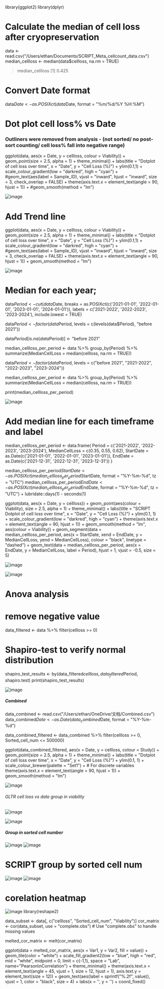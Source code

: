 library(ggplot2)
library(dplyr)



# Calculate the median of cell loss after cryopreservation
data <- read.csv("/Users/ethan/Documents/SCRIPT_Meta_cellcount_data.csv")
median_cellloss <- median(data$cellloss, na.rm = TRUE)

> median_cellloss
[1] 0.425

# Convert Date format
data$Date <- as.POSIXct(data$Date, format = "%m/%d/%Y %H:%M")


# Dot plot cell loss% vs Date
### Outliners were removed from analysis - (not sorted/ no post-sort counting/ cell loss% fall into negative range)
ggplot(data, aes(x = Date, y = cellloss, colour = Viability)) +
  geom_point(size = 2.5, alpha = 1) +
  theme_minimal() +
  labs(title = "Dotplot of cell loss over time",
       x = "Date", y = "Cell Loss (%)") + 
  ylim(0.1,1) + 
  scale_colour_gradient(low = "darkred", high = "cyan") + 
  #geom_text(aes(label = Sample_ID), vjust = "inward", hjust = "inward", size = 3, check_overlap = FALSE) +
  theme(axis.text.x = element_text(angle = 90, hjust = 1)) +
  #geom_smooth(method = "lm")

![image](https://github.com/zhany283/Imagenplots/assets/130387837/57952c75-48f6-4ca7-b796-0fe6fc225c35)



# Add Trend line
ggplot(data, aes(x = Date, y = cellloss, colour = Viability)) +
  geom_point(size = 2.5, alpha = 1) +
  theme_minimal() +
  labs(title = "Dotplot of cell loss over time",
       x = "Date", y = "Cell Loss (%)") + 
  ylim(0.1,1) + 
  scale_colour_gradient(low = "darkred", high = "cyan") + 
  #geom_text(aes(label = Sample_ID), vjust = "inward", hjust = "inward", size = 3, check_overlap = FALSE) +
  theme(axis.text.x = element_text(angle = 90, hjust = 1)) +
  geom_smooth(method = "lm")

![image](https://github.com/zhany283/Imagenplots/assets/130387837/eb9b50cd-2250-4aa3-9f6a-912ed9170c4a)




# Median for each year;
data$Period <- cut(data$Date,
                   breaks = as.POSIXct(c('2021-01-01', '2022-01-01', '2023-01-01', '2024-01-01')),
                   labels = c('2021-2022', '2022-2023', '2023-2024'),
                   include.lowest = TRUE)

data$Period <- factor(data$Period, levels = c(levels(data$Period), "before 2021"))

data$Period[is.na(data$Period)] <- "before 2021"

median_cellloss_per_period <- data %>%
  group_by(Period) %>%
  summarize(MedianCellLoss = median(cellloss, na.rm = TRUE))

data$Period <- factor(data$Period, levels = c("before 2021", "2021-2022", "2022-2023", "2023-2024"))

median_cellloss_per_period <- data %>%
  group_by(Period) %>%
  summarize(MedianCellLoss = median(cellloss, na.rm = TRUE))

print(median_cellloss_per_period)

![image](https://github.com/zhany283/Imagenplots/assets/130387837/6a856d82-cf8b-4bfe-91bf-1b7d292dfba2)








# Add median line for each timeframe and label
 median_cellloss_per_period <- data.frame(
   Period = c('2021-2022', '2022-2023', '2023-2024'),
   MedianCellLoss = c(0.35, 0.55, 0.62), 
   StartDate = as.Date(c('2021-01-01', '2022-01-01', '2023-01-01')),
   EndDate = as.Date(c('2021-12-31', '2022-12-31', '2023-12-31'))
 )

 median_cellloss_per_period$StartDate <- as.POSIXct(median_cellloss_per_period$StartDate, format = "%Y-%m-%d", tz = "UTC")
 median_cellloss_per_period$EndDate <- as.POSIXct(median_cellloss_per_period$EndDate, format = "%Y-%m-%d", tz = "UTC") + lubridate::days(1) - seconds(1) 

ggplot(data, aes(x = Date, y = cellloss)) +
  geom_point(aes(colour = Viability), size = 2.5, alpha = 1) + 
  theme_minimal() +
  labs(title = "SCRIPT Dotplot of cell loss over time", x = "Date", y = "Cell Loss (%)") +
  ylim(0.1, 1) +
  scale_colour_gradient(low = "darkred", high = "cyan") +
  theme(axis.text.x = element_text(angle = 90, hjust = 1)) +
  geom_smooth(method = "lm", aes(colour = Viability)) +
  geom_segment(data = median_cellloss_per_period, aes(x = StartDate, xend = EndDate, y = MedianCellLoss, yend = MedianCellLoss), colour = "black", linetype = "dashed") +
  geom_text(data = median_cellloss_per_period, aes(x = EndDate, y = MedianCellLoss, label = Period), hjust = 1, vjust = -0.5, size = 5)

  ![image](https://github.com/zhany283/Imagenplots/assets/130387837/f881f38b-f507-46f8-9cb9-a835b2f66524)


![image](https://github.com/zhany283/Imagenplots/assets/130387837/6220dd82-4e78-4737-9180-c59cd6fe40c1)


# Anova analysis
# remove negative value
data_filtered <- data %>%
  filter(cellloss >= 0)
# Shapiro-test to verify normal distribution
shapiro_test_results <- by(data_filtered$cellloss, data_filtered$Period, shapiro.test)
print(shapiro_test_results)

![image](https://github.com/zhany283/Imagenplots/assets/130387837/6299dd2d-dc4d-4ad1-b37e-6c8cdb4b652d)



##### Combined
data_combined <- read.csv("/Users/ethan/OneDrive/文档/Combined.csv")
data_combined$Date <- as.Date(data_combined$Date, format = "%Y-%m-%d")

data_combined_filtered <- data_combined %>% 
  filter(cellloss >= 0, Sorted_cell_num <= 500000)


ggplot(data_combined_filtered, aes(x = Date, y = cellloss, colour = Study)) +
  geom_point(size = 2.5, alpha = 1) +
  theme_minimal() +
  labs(title = "Dotplot of cell loss over time", x = "Date", y = "Cell Loss (%)") +
  ylim(0.1, 1) +
  scale_colour_brewer(palette = "Set1") + # For discrete variables
  theme(axis.text.x = element_text(angle = 90, hjust = 1)) +
  geom_smooth(method = "lm")


![image](https://github.com/zhany283/Imagenplots/assets/130387837/fbf8cbeb-8c2e-4ea9-ac9a-6709dc9589da)


###### GLTR cell loss vs date group in viability
![image](https://github.com/zhany283/Imagenplots/assets/130387837/24fa42ed-735e-499e-b541-cc208235bee2)

![image](https://github.com/zhany283/Imagenplots/assets/130387837/e8e632b8-15b0-4606-bac0-fceef8fab697)

##### Group in sorted cell number
![image](https://github.com/zhany283/Imagenplots/assets/130387837/b03299a0-f664-4bdb-a6c3-609627abf902)
![image](https://github.com/zhany283/Imagenplots/assets/130387837/52868c75-b1f8-490f-abc4-05ce171d39ef)

# SCRIPT group by sorted cell num
![image](https://github.com/zhany283/Imagenplots/assets/130387837/46e9c95a-94a1-41f7-b0d5-77f164082738)
![image](https://github.com/zhany283/Imagenplots/assets/130387837/2910be3b-87aa-4dc0-8381-2e504b08296f)



# corelation heatmap
![image](https://github.com/zhany283/Imagenplots/assets/130387837/a4266f31-9204-4023-bd8a-a80aecf60114)
library(reshape2)

data_subset <- data[, c("cellloss", "Sorted_cell_num", "Viability")]
cor_matrix <- cor(data_subset, use = "complete.obs")  # Use "complete.obs" to handle missing values

melted_cor_matrix <- melt(cor_matrix)

ggplot(data = melted_cor_matrix, aes(x = Var1, y = Var2, fill = value)) +
  geom_tile(color = "white") +
  scale_fill_gradient2(low = "blue", high = "red", mid = "white", 
                       midpoint = 0, limit = c(-1,1), space = "Lab", 
                       name="Pearson\nCorrelation") +
  theme_minimal() + 
  theme(axis.text.x = element_text(angle = 45, vjust = 1, 
                                   size = 12, hjust = 1),
        axis.text.y = element_text(size = 12)) +
  geom_text(aes(label = sprintf("%.2f", value)), vjust = 1, 
            color = "black", size = 4) +
  labs(x = '', y = '') +
  coord_fixed()






